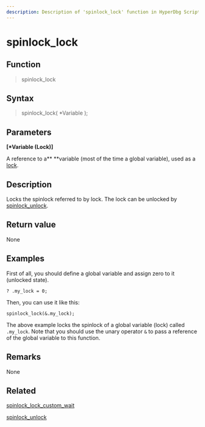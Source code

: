 ```yaml
---
description: Description of 'spinlock_lock' function in HyperDbg Scripts
---
```


# spinlock_lock

## Function

> spinlock_lock

## Syntax

> spinlock_lock( \*Variable );

## Parameters

**\[\*Variable (Lock)]**

A reference to a** **variable (most of the time a global variable), used as a [lock](https://en.wikipedia.org/wiki/Spinlock).

## Description

Locks the spinlock referred to by lock. The lock can be unlocked by [spinlock_unlock](https://docs.hyperdbg.org/commands/scripting-language/functions/spinlocks/spinlock_unlock).

## Return value

None

## Examples

First of all, you should define a global variable and assign zero to it (unlocked state).

`? .my_lock = 0;`

Then, you can use it like this:

`spinlock_lock(&.my_lock);`

The above example locks the spinlock of a global variable (lock) called `.my_lock`. Note that you should use the unary operator `&` to pass a reference of the global variable to this function.

## **Remarks**

None

## Related

[spinlock_lock_custom_wait](https://docs.hyperdbg.org/commands/scripting-language/functions/spinlocks/spinlock_lock_custom_wait)

[spinlock_unlock](https://docs.hyperdbg.org/commands/scripting-language/functions/spinlocks/spinlock_unlock)
